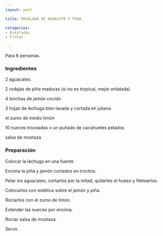 ```yaml
---
layout: post

title: ENSALADA DE AGUACATE Y PINA

categories:
- Ensaladas
- Frutas

---
```

Para 6 personas.

<h3>Ingredientes</h3>

2 aguacates

2 rodajas de piña maduras (si no es tropical, mejor enlatada)

4 lonchas de jamón cocido

3 hojas de lechuga bien lavada y cortada en juliana

el zumo de medio limón

10 nueces troceadas o un puñado de cacahuetes pelados

salsa de mostaza

<h3>Preparación</h3>

Colocar la lechuga en una fuente.

Encima la piña y jamón cortados en trocitos.

Pelar los aguacates, cortarlos por la mitad, quitarles el hueso y filetearlos.

Colocarlos con estética sobre el jamón y piña.

Rociarlos con el zumo de limón.

Extender las nueces por encima.

Rociar salsa de mostaza.

Servir.

